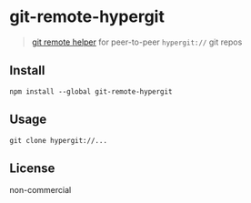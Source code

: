 # git-remote-hypergit

> [git remote helper](http://git-scm.com/docs/git-remote-helpers) for
> peer-to-peer `hypergit://` git repos

## Install

```
npm install --global git-remote-hypergit
```

## Usage

```
git clone hypergit://...
```

## License

non-commercial
